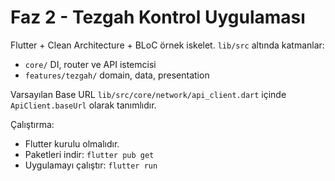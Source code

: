 # Faz 2 - Tezgah Kontrol Uygulaması

Flutter + Clean Architecture + BLoC örnek iskelet. `lib/src` altında katmanlar:

- `core/` DI, router ve API istemcisi
- `features/tezgah/` domain, data, presentation

Varsayılan Base URL `lib/src/core/network/api_client.dart` içinde `ApiClient.baseUrl` olarak tanımlıdır.

Çalıştırma:
- Flutter kurulu olmalıdır.
- Paketleri indir: `flutter pub get`
- Uygulamayı çalıştır: `flutter run`
